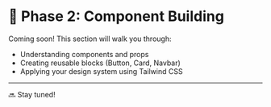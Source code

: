 # 🧩 Phase 2: Component Building

Coming soon! This section will walk you through:

- Understanding components and props
- Creating reusable blocks (Button, Card, Navbar)
- Applying your design system using Tailwind CSS

---
🔜 Stay tuned!
